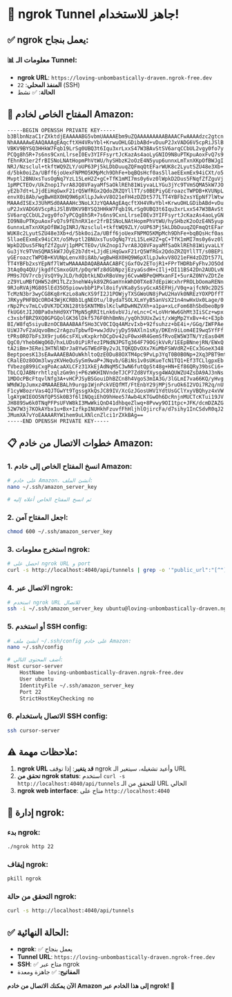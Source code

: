 # 🎉 ngrok Tunnel جاهز للاستخدام!

## ✅ ngrok يعمل بنجاح:

### 📊 معلومات الـ Tunnel:
- **ngrok URL**: `https://loving-unbombastically-draven.ngrok-free.dev`
- **المنفذ المحلي**: `22` (SSH)
- **الحالة**: ✅ نشط

## 🔑 المفتاح الخاص لخادم Amazon:

```
-----BEGIN OPENSSH PRIVATE KEY-----
b3BlbnNzaC1rZXktdjEAAAAABG5vbmUAAAAEbm9uZQAAAAAAAAABAAACFwAAAAdzc2gtcn
NhAAAAAwEAAQAAAgEAqcftXH4VRvYbl+KrwuOHLGDibABd+vDuuP2JxVADG6V5cpRiJSlB
VBKV9BYSQ3HHkW7Fqb19LrSg0UBQ3t6Iqu3xrLxxS47W3BAvStSV6arqCCbUL2vgy0fo7y
PCQg8h5R+7s6ns9CxnLlrseI0Ev3YIFFsyrtJcKazAs4aoLyGNIO9N8uPTKpuAoxFvQ7s9
fEhnRX1er2frBISNoLNAtHopmPhVtWU/hySHbzK2oOzE4N5yup6unnxLmTxnXKpOfBWJgI
NRJ/Nzsclul+tkftWQ9ZLY/oUP63Pj5kLDbDuuqZQFmqQtEFarWUK8c2LyutSZU48e3Xb+
d/5bk0oiZa/UBff6joUexFNPMO5KMpMch9DhFe+bqBQsHcf0as5llaeEExmEx94iCXt/o5
Mvptl2BNUxsTusOgNq7YzL15LeH2Z+gC+TfK1mMI7ms0y6vz0lWpkD2Dus5FNqfZfZguVj
1pMPCTEOv/UkZnop17vrA8JQ8VFayaMfSaOklREh81WiyvaLLYGu3jYc9TVmSQMA5kW7JO
yE2b7dt+LJjdEiHqGwxF21rQ5WfRGx2QdoZRZQYllTT/s0BEPiyGEroazcTWPDB+KVUNpL
envX0i8Ab/wgBwH8X0HQ9W6pXlLpJwkvV8O21eFH4zDZDt577LTT4YBFb2xsYEpNf7lWtw
MAAAdISExJ3UhMSd0AAAAHc3NoLXJzYQAAAgEAqcftXH4VRvYbl+KrwuOHLGDibABd+vDu
uP2JxVADG6V5cpRiJSlBVBKV9BYSQ3HHkW7Fqb19LrSg0UBQ3t6Iqu3xrLxxS47W3BAvSt
SV6arqCCbUL2vgy0fo7yPCQg8h5R+7s6ns9CxnLlrseI0Ev3YIFFsyrtJcKazAs4aoLyGN
IO9N8uPTKpuAoxFvQ7s9fEhnRX1er2frBISNoLNAtHopmPhVtWU/hySHbzK2oOzE4N5yup
6unnxLmTxnXKpOfBWJgINRJ/Nzsclul+tkftWQ9ZLY/oUP63Pj5kLDbDuuqZQFmqQtEFar
WUK8c2LyutSZU48e3Xb+d/5bk0oiZa/UBff6joUexFNPMO5KMpMch9DhFe+bqBQsHcf0as
5llaeEExmEx94iCXt/o5Mvptl2BNUxsTusOgNq7YzL15LeH2Z+gC+TfK1mMI7ms0y6vz0l
WpkD2Dus5FNqfZfZguVj1pMPCTEOv/UkZnop17vrA8JQ8VFayaMfSaOklREh81WiyvaLLY
Gu3jYc9TVmSQMA5kW7JOyE2b7dt+LJjdEiHqGwxF21rQ5WfRGx2QdoZRZQYllTT/s0BEPi
yGEroazcTWPDB+KVUNpLenvX0i8Ab/wgBwH8X0HQ9W6pXlLpJwkvV8O21eFH4zDZDt577L
TT4YBFb2xsYEpNf7lWtwMAAAADAQABAAACABFCjGxfOv2ETojR1+FPrTHDRbFyFhvJO5Od
3tAq0q4QU/jkgdfCSmxoGUt/pOqrWfz8dGbNpzjEzyaGsdH+cIlj+DI11BS42Dn2AUDLvN
PM9s7OV7rcbjVsQY9yJLD/hdQbtkLNDxRBoVmyj6CvwWBPeQHMxanFI+5urAZ0NYvZDtZe
zZ9YLuMBfQHW52dM1TLZz3nehW4yk89ZRGamYnkWhD0TXe87dEpiWcxhrPROLbOomaRENn
9RJoRVAjMG80SlEd35O5piowvbbP1Pxl8oifyVKa8ySsyGcxA5EFHj/V0q+ajfcN9c2D2S
TcMzN3br3wyCG8Kq8rKzLo8aNcXS9fI2J1POWjyTXSGWoUN8jPwU2HaVk0NREzYOXPDffT
JRKyyPHFBQcORO43WjKCRBb1LgNEOtu/l8ydaTSOLXLmYyB5anVsX21n4nwHxUx0Lage/0
rNp2Pcv7mLCvDVK7DCXN128tbSKNTMBslKclwRDwHNZVXh+a1pa+xLcFom68hSbdbeoBp9
fkUG6tJIJ0BPa0xhHd9XYTMpN5gRRItLnk6vbVJi/eLnc+C+LoVHrWw6GhMt3IiSCz+wpx
c3xsbfBRZ9XQ0GPGQolGK36lDkf576F0hhBmNs/yqOh3UUxZwit/xWgMp2YxBv+4c+E3pb
BI/W8fq5siyuBznOCBAAABAAfSHo3CV0CIQq4AMzvIxb+92fsuhzz+bE4i+/GGq/IWFPAe
UiWJ7vF2aUqvoBmc2rAgzuTpbwfD+wwJdUvjyDy59AXln1sKy/DKEn9iLom4EI9wq5YfFf
tPRs0RO7bFs3X9rju66csFXLvKxpkrhDCpDv42uF0wxHR4GemSfRvoEW5W3TN/YzEas04M
QgC0/Yheb6WqO6D/hxLUDs0iPiRfezIPNdNJPGTg364F79OGjkVvR/1EEpBNnejRN/EWxQ
tA2iBm+3ERei3HTNlNDrJa8YwGTWEdFBy2vJLTQKQDvOXx7KuMbFSWVdRZ+ECx3GoeX348
BeptpoesK13sEAwAAAEBAOuWkhltoQzE0Du88OXTM4pc9PvLp3YqT0B0B0Np+2Xq3PBT9mtf
CRalEOz8OOm3lwyzKVHeQuSySm9waP+JNqvb/GBiNs1v0sUKueTcN1TQ1+Ef3TCLlgpxEb
fVbezg899iCxgPoAcaAXLCFz31XkEjAdNqM5C3wN6futQpSt48g+HN+Ef86QRy39bsCi6+
TbLCQJABNrrhtlzqlzGm9nj+P6zWKHINVndeTJCP7Zd8VfXysg4WAQUWZU4ZsDA9AJ3nNs
1MDOcPBcFtqvlNfg3A+vHCPJSyBSGouiDhBZCn8h4VgoS3mIA3G/3lGLmI7va66KQ/yHvg
WMdWJpJumxz4MAAAEBALh9urgp1WjnPckVEQfMT/FtEnbY29jMPj5ruOk6I2VOi7R2q/nU
F1cyW8ozrVas4QJTGwYt9TgssgXkQsJC89IV/XcGzJGosUHV1YdtUsGClYxyVBQhyz4xVW
lgAYpWIEOO5NfQP5Sk0B3f6lINQqiEhO9hHee57Awb4LKTGwOh6DcRnjnMUCTcKTui19JV
JH889Sw6k0TNqPFPsUFVW8kI3MwWkiQnD41dhbqeZlwq+8Pvwy9OI1tpc+JFK/dcmDZAZG
52W7W3j7KOkAYbx1u+Bx+IzfkpINUHkhFzuvfFhHljhlOjircFa/d7sihy1InCSdvR0qJ2
JMumXA7vYoEAAAARYW1hem9uLXNlcnZlci1rZXkBAg==
-----END OPENSSH PRIVATE KEY-----
```

## 📋 خطوات الاتصال من خادم Amazon:

### 1. انسخ المفتاح الخاص إلى خادم Amazon:
```bash
# على خادم Amazon، أنشئ الملف:
nano ~/.ssh/amazon_server_key

# ثم انسخ المفتاح الخاص أعلاه إليه
```

### 2. اجعل المفتاح آمن:
```bash
chmod 600 ~/.ssh/amazon_server_key
```

### 3. استخرج معلومات ngrok:
```bash
# احصل على ngrok URL و port
curl -s http://localhost:4040/api/tunnels | grep -o '"public_url":"[^"]*"'
```

### 4. الاتصال عبر ngrok:
```bash
# استخدم ngrok URL للاتصال
ssh -i ~/.ssh/amazon_server_key ubuntu@loving-unbombastically-draven.ngrok-free.dev
```

### 5. أو استخدم SSH config:
```bash
# أنشئ ملف ~/.ssh/config على خادم Amazon:
nano ~/.ssh/config

# أضف المحتوى التالي:
Host cursor-server
    HostName loving-unbombastically-draven.ngrok-free.dev
    User ubuntu
    IdentityFile ~/.ssh/amazon_server_key
    Port 22
    StrictHostKeyChecking no
```

### 6. الاتصال باستخدام SSH config:
```bash
ssh cursor-server
```

## ⚠️ ملاحظات مهمة:

1. **ngrok URL قد يتغير**: إذا توقف ngrok وأعيد تشغيله، سيتغير الـ URL
2. **تحقق من ngrok status**: استخدم `curl -s http://localhost:4040/api/tunnels` للتحقق من الـ URL الحالي
3. **ngrok web interface**: متاح على `http://localhost:4040`

## 🔧 إدارة ngrok:

### بدء ngrok:
```bash
./ngrok http 22
```

### إيقاف ngrok:
```bash
pkill ngrok
```

### التحقق من حالة ngrok:
```bash
curl -s http://localhost:4040/api/tunnels
```

## ✅ الحالة النهائية:
- **ngrok**: ✅ يعمل بنجاح
- **Tunnel URL**: `https://loving-unbombastically-draven.ngrok-free.dev`
- **SSH**: ✅ متاح عبر ngrok
- **المفاتيح**: ✅ جاهزة ومعدة

**الآن يمكنك الاتصال من خادم Amazon إلى هذا الخادم عبر ngrok! 🎉**
